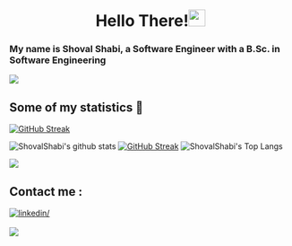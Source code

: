 <h1 align="center">Hello There!<img src="https://github.com/souvikguria98/souvikguria98/blob/master/Hi.gif" width="30"> </h1>

### My name is Shoval Shabi, a Software Engineer with a B.Sc. in Software Engineering

<a href="https://www.youtube.com/watch?v=dQw4w9WgXcQ"><img src="https://user-images.githubusercontent.com/73097560/115834477-dbab4500-a447-11eb-908a-139a6edaec5c.gif"></a>

## Some of my statistics 🚀

[![GitHub Streak](https://streak-stats.demolab.com/?user=ShovalShabi)](https://git.io/streak-stats)

![ShovalShabi's github stats](https://github-readme-stats.vercel.app/api?username=ShovalShabi&show_icons=true&theme=tokyonight)
<a href="https://git.io/streak-stats"><img src="https://github-readme-streak-stats.herokuapp.com?user=ShovalShabi&theme=tokyonight" alt="GitHub Streak" /></a>
![ShovalShabi's Top Langs](https://github-readme-stats.vercel.app/api/top-langs/?username=ShovalShabi&theme=tokyonight&layout=compact&size_weight=0&count_weight=1&hide=lex,makefile,css,html)

<a href="https://www.youtube.com/watch?v=dQw4w9WgXcQ"><img src="https://user-images.githubusercontent.com/73097560/115834477-dbab4500-a447-11eb-908a-139a6edaec5c.gif"></a>

## Contact me : 
<a href="https://www.linkedin.com/in/shoval-shabi/" target="_blank">
<img src="https://img.shields.io/badge/linkedin: Shoval Shabi-%2300acee.svg?color=405DE6&style=for-the-badge&logo=linkedin&logoColor=white" alt=linkedin/>
 <br><br/>
 
<a href="mailto:shovalshabi@gmail.com" target="_blank">
<img src="https://img.shields.io/badge/gmail:  shovalshabi@gmail.com-%23EA4335.svg?style=for-the-badge&logo=gmail&logoColor=white" t=mail style="margin-bottom: 5px;" />
<br><br/>
